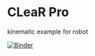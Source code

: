 # CLeaR Pro
kinematic example for robot

[![Binder](https://mybinder.org/badge_logo.svg)](https://mybinder.org/v2/gh/chrisgoll/CLeaRPro.git/main)
